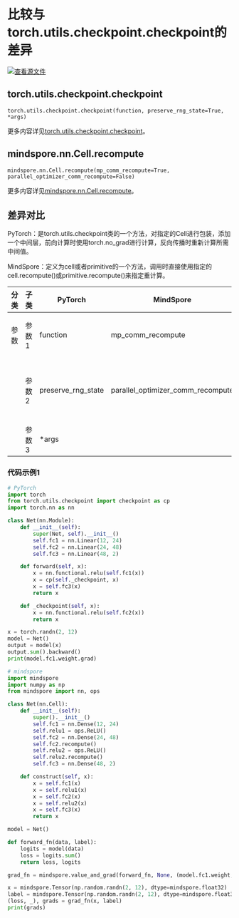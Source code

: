 # 比较与torch.utils.checkpoint.checkpoint的差异

[![查看源文件](https://mindspore-website.obs.cn-north-4.myhuaweicloud.com/website-images/r2.4.1/resource/_static/logo_source.svg)](https://gitee.com/mindspore/docs/blob/r2.4.1/docs/mindspore/source_zh_cn/note/api_mapping/pytorch_diff/checkpoint.md)

## torch.utils.checkpoint.checkpoint

```text
torch.utils.checkpoint.checkpoint(function, preserve_rng_state=True, *args)
```

更多内容详见[torch.utils.checkpoint.checkpoint](https://pytorch.org/docs/1.8.1/checkpoint.html#torch.utils.checkpoint.checkpoint)。

## mindspore.nn.Cell.recompute

```text
mindspore.nn.Cell.recompute(mp_comm_recompute=True, parallel_optimizer_comm_recompute=False)
```

更多内容详见[mindspore.nn.Cell.recompute](https://www.mindspore.cn/docs/zh-CN/r2.4.1/api_python/nn/mindspore.nn.Cell.html#mindspore.nn.Cell.recompute)。

## 差异对比

PyTorch：是torch.utils.checkpoint类的一个方法，对指定的Cell进行包装，添加一个中间层，前向计算时使用torch.no_grad进行计算，反向传播时重新计算所需中间值。

MindSpore：定义为cell或者primitive的一个方法，调用时直接使用指定的cell.recompute()或primitive.recompute()来指定重计算。

| 分类 | 子类   | PyTorch | MindSpore  | 差异 |
| ---- | ------ | -------| -----------| ------|
| 参数 | 参数1  | function | mp_comm_recompute  | function表示需要包装的Cell，mp_comm_recompute表示在自动并行或半自动并行模式下，指定Cell内部由模型并行引入的通信操作是否重计算 |
|      | 参数2  | preserve_rng_state | parallel_optimizer_comm_recompute | preserve_rng_state表示是否保存随机数生成器的状态，parallel_optimizer_comm_recompute表示在自动并行或半自动并行模式下，指定Cell内部由优化器并行引入的AllGather通信是否重计算 |
|      | 参数3  | *args |  | 表示function函数的入参 |

### 代码示例1

```python
# PyTorch
import torch
from torch.utils.checkpoint import checkpoint as cp
import torch.nn as nn

class Net(nn.Module):
    def __init__(self):
        super(Net, self).__init__()
        self.fc1 = nn.Linear(12, 24)
        self.fc2 = nn.Linear(24, 48)
        self.fc3 = nn.Linear(48, 2)

    def forward(self, x):
        x = nn.functional.relu(self.fc1(x))
        x = cp(self._checkpoint, x)
        x = self.fc3(x)
        return x

    def _checkpoint(self, x):
        x = nn.functional.relu(self.fc2(x))
        return x

x = torch.randn(2, 12)
model = Net()
output = model(x)
output.sum().backward()
print(model.fc1.weight.grad)
```

```python
# mindspore
import mindspore
import numpy as np
from mindspore import nn, ops

class Net(nn.Cell):
    def __init__(self):
        super().__init__()
        self.fc1 = nn.Dense(12, 24)
        self.relu1 = ops.ReLU()
        self.fc2 = nn.Dense(24, 48)
        self.fc2.recompute()
        self.relu2 = ops.ReLU()
        self.relu2.recompute()
        self.fc3 = nn.Dense(48, 2)

    def construct(self, x):
        x = self.fc1(x)
        x = self.relu1(x)
        x = self.fc2(x)
        x = self.relu2(x)
        x = self.fc3(x)
        return x

model = Net()

def forward_fn(data, label):
    logits = model(data)
    loss = logits.sum()
    return loss, logits

grad_fn = mindspore.value_and_grad(forward_fn, None, (model.fc1.weight,), has_aux=True)

x = mindspore.Tensor(np.random.randn(2, 12), dtype=mindspore.float32)
label = mindspore.Tensor(np.random.randn(2, 12), dtype=mindspore.float32)
(loss, _), grads = grad_fn(x, label)
print(grads)
```

